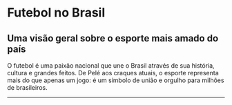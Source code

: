 <!DOCTYPE html>
<html lang="pt-br">
<head>
    <meta charset="UTF-8">
    <title>Futebol no Brasil</title>
</head>
<body>
    <h1>Futebol no Brasil</h1>
    <h2>Uma visão geral sobre o esporte mais amado do país</h2>
    <p>O futebol é uma paixão nacional que une o Brasil através de sua história, cultura e grandes feitos. De Pelé aos craques atuais, o esporte representa mais do que apenas um jogo: é um símbolo de união e orgulho para milhões de brasileiros.</p>
    <hr>
</body>
</html>
